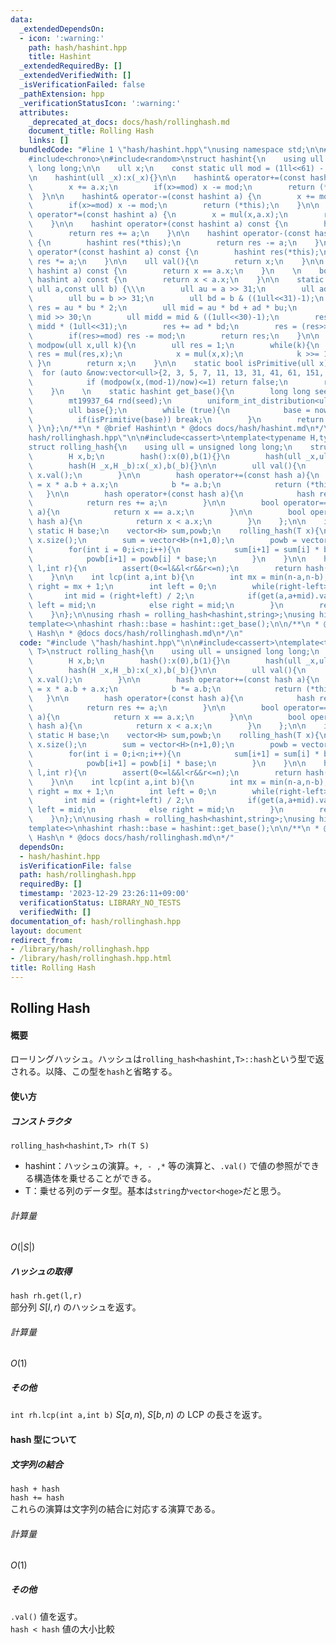 ```yaml
---
data:
  _extendedDependsOn:
  - icon: ':warning:'
    path: hash/hashint.hpp
    title: Hashint
  _extendedRequiredBy: []
  _extendedVerifiedWith: []
  _isVerificationFailed: false
  _pathExtension: hpp
  _verificationStatusIcon: ':warning:'
  attributes:
    _deprecated_at_docs: docs/hash/rollinghash.md
    document_title: Rolling Hash
    links: []
  bundledCode: "#line 1 \"hash/hashint.hpp\"\nusing namespace std;\n\n#include<vector>\n\
    #include<chrono>\n#include<random>\nstruct hashint{\n    using ull = unsigned\
    \ long long;\n\n    ull x;\n    const static ull mod = (1ll<<61) - 1;\n    hashint():x(0){}\n\
    \n    hashint(ull _x):x(_x){}\n\n    hashint& operator+=(const hashint a) {\n\
    \        x += a.x;\n        if(x>=mod) x -= mod;\n        return (*this);\n  \
    \  }\n\n    hashint& operator-=(const hashint a) {\n        x += mod - a.x;\n\
    \        if(x>=mod) x -= mod;\n        return (*this);\n    }\n\n    hashint&\
    \ operator*=(const hashint a) {\n        x = mul(x,a.x);\n        return (*this);\n\
    \    }\n\n    hashint operator+(const hashint a) const {\n        hashint res(*this);\n\
    \        return res += a;\n    }\n\n    hashint operator-(const hashint a) const\
    \ {\n        hashint res(*this);\n        return res -= a;\n    }\n\n    hashint\
    \ operator*(const hashint a) const {\n        hashint res(*this);\n        return\
    \ res *= a;\n    }\n\n    ull val(){\n        return x;\n    }\n\n    bool operator==(const\
    \ hashint a) const {\n        return x == a.x;\n    }\n    \n    bool operator<(const\
    \ hashint a) const {\n        return x < a.x;\n    }\n\n    static ull mul(const\
    \ ull a,const ull b) {\\\n        ull au = a >> 31;\n        ull ad = a & ((1ull<<31)-1);\n\
    \        ull bu = b >> 31;\n        ull bd = b & ((1ull<<31)-1);\n        ull\
    \ res = au * bu * 2;\n        ull mid = au * bd + ad * bu;\n        ull midu =\
    \ mid >> 30;\n        ull midd = mid & ((1ull<<30)-1);\n        res += midu +\
    \ midd * (1ull<<31);\n        res += ad * bd;\n        res = (res>>61) + (res&((1ull<<61)-1));\n\
    \        if(res>=mod) res -= mod;\n        return res;\n    }\n\n    static ull\
    \ modpow(ull x,ull k){\n        ull res = 1;\n        while(k){\n            if(k&1)\
    \ res = mul(res,x);\n            x = mul(x,x);\n            k >>= 1;\n       \
    \ }\n        return x;\n    }\n\n    static bool isPrimitive(ull x) {\n      \
    \  for (auto &now:vector<ull>{2, 3, 5, 7, 11, 13, 31, 41, 61, 151, 331, 1321})\n\
    \            if (modpow(x,(mod-1)/now)<=1) return false;\n        return true;\n\
    \    }\n    \n    static hashint get_base(){\n        long long seed = chrono::duration_cast<chrono::milliseconds>(chrono::system_clock::now().time_since_epoch()).count();\n\
    \        mt19937_64 rnd(seed);\n        uniform_int_distribution<ull> now(1,mod-1);\n\
    \        ull base{};\n        while (true){\n            base = now(rnd);\n  \
    \          if(isPrimitive(base)) break;\n        }\n        return base;\n   \
    \ }\n};\n/**\n * @brief Hashint\n * @docs docs/hash/hashint.md\n*/\n#line 2 \"\
    hash/rollinghash.hpp\"\n\n#include<cassert>\ntemplate<typename H,typename T>\n\
    struct rolling_hash{\n    using ull = unsigned long long;\n    struct hash{\n\
    \        H x,b;\n        hash():x(0),b(1){}\n        hash(ull _x,ull _b):x(_x),b(_b){}\n\
    \        hash(H _x,H _b):x(_x),b(_b){}\n\n        ull val(){\n            return\
    \ x.val();\n        }\n\n        hash operator+=(const hash a){\n            x\
    \ = x * a.b + a.x;\n            b *= a.b;\n            return (*this);\n     \
    \   }\n\n        hash operator+(const hash a){\n            hash res(*this);\n\
    \            return res += a;\n        }\n\n        bool operator==(const hash\
    \ a){\n            return x == a.x;\n        }\n\n        bool operator<(const\
    \ hash a){\n            return x < a.x;\n        }\n    };\n\n    int n;\n   \
    \ static H base;\n    vector<H> sum,powb;\n    rolling_hash(T x){\n        n =\
    \ x.size();\n        sum = vector<H>(n+1,0);\n        powb = vector<H>(n+1,1);\n\
    \        for(int i = 0;i<n;i++){\n            sum[i+1] = sum[i] * base + x[i];\n\
    \            powb[i+1] = powb[i] * base;\n        }\n    }\n\n    hash get(int\
    \ l,int r){\n        assert(0<=l&&l<r&&r<=n);\n        return hash(sum[r]-sum[l]*powb[r-l],powb[r-l]);\n\
    \    }\n\n    int lcp(int a,int b){\n        int mx = min(n-a,n-b);\n        int\
    \ right = mx + 1;\n        int left = 0;\n        while(right-left>1){\n     \
    \       int mid = (right+left) / 2;\n            if(get(a,a+mid).val()==get(b,b+mid).val())\
    \ left = mid;\n            else right = mid;\n        }\n        return left;\n\
    \    }\n};\n\nusing rhash = rolling_hash<hashint,string>;\nusing hint = rhash::hash;\n\
    template<>\nhashint rhash::base = hashint::get_base();\n\n/**\n * @brief Rolling\
    \ Hash\n * @docs docs/hash/rollinghash.md\n*/\n"
  code: "#include \"hash/hashint.hpp\"\n\n#include<cassert>\ntemplate<typename H,typename\
    \ T>\nstruct rolling_hash{\n    using ull = unsigned long long;\n    struct hash{\n\
    \        H x,b;\n        hash():x(0),b(1){}\n        hash(ull _x,ull _b):x(_x),b(_b){}\n\
    \        hash(H _x,H _b):x(_x),b(_b){}\n\n        ull val(){\n            return\
    \ x.val();\n        }\n\n        hash operator+=(const hash a){\n            x\
    \ = x * a.b + a.x;\n            b *= a.b;\n            return (*this);\n     \
    \   }\n\n        hash operator+(const hash a){\n            hash res(*this);\n\
    \            return res += a;\n        }\n\n        bool operator==(const hash\
    \ a){\n            return x == a.x;\n        }\n\n        bool operator<(const\
    \ hash a){\n            return x < a.x;\n        }\n    };\n\n    int n;\n   \
    \ static H base;\n    vector<H> sum,powb;\n    rolling_hash(T x){\n        n =\
    \ x.size();\n        sum = vector<H>(n+1,0);\n        powb = vector<H>(n+1,1);\n\
    \        for(int i = 0;i<n;i++){\n            sum[i+1] = sum[i] * base + x[i];\n\
    \            powb[i+1] = powb[i] * base;\n        }\n    }\n\n    hash get(int\
    \ l,int r){\n        assert(0<=l&&l<r&&r<=n);\n        return hash(sum[r]-sum[l]*powb[r-l],powb[r-l]);\n\
    \    }\n\n    int lcp(int a,int b){\n        int mx = min(n-a,n-b);\n        int\
    \ right = mx + 1;\n        int left = 0;\n        while(right-left>1){\n     \
    \       int mid = (right+left) / 2;\n            if(get(a,a+mid).val()==get(b,b+mid).val())\
    \ left = mid;\n            else right = mid;\n        }\n        return left;\n\
    \    }\n};\n\nusing rhash = rolling_hash<hashint,string>;\nusing hint = rhash::hash;\n\
    template<>\nhashint rhash::base = hashint::get_base();\n\n/**\n * @brief Rolling\
    \ Hash\n * @docs docs/hash/rollinghash.md\n*/"
  dependsOn:
  - hash/hashint.hpp
  isVerificationFile: false
  path: hash/rollinghash.hpp
  requiredBy: []
  timestamp: '2023-12-29 23:26:11+09:00'
  verificationStatus: LIBRARY_NO_TESTS
  verifiedWith: []
documentation_of: hash/rollinghash.hpp
layout: document
redirect_from:
- /library/hash/rollinghash.hpp
- /library/hash/rollinghash.hpp.html
title: Rolling Hash
---
```

## Rolling Hash

#### 概要
ローリングハッシュ。ハッシュは`rolling_hash<hashint,T>::hash`という型で返される。以降、この型を`hash`と省略する。


#### 使い方
##### コンストラクタ
`rolling_hash<hashint,T> rh(T S)`<br>
- hashint：ハッシュの演算。`+, - ,*` 等の演算と、`.val()` で値の参照ができる構造体を乗せることができる。
- T：乗せる列のデータ型。基本は`string`か`vector<hoge>`だと思う。
###### 計算量
$O(|S|)$

##### ハッシュの取得
`hash rh.get(l,r)`<br>
部分列 $S[l,r)$ のハッシュを返す。
###### 計算量
$O(1)$

##### その他
`int rh.lcp(int a,int b)` $S[a,n)$, $S[b,n)$ の LCP の長さを返す。<br>

#### hash 型について
##### 文字列の結合
`hash + hash` <br>
`hash += hash`<br>
これらの演算は文字列の結合に対応する演算である。
###### 計算量
$O(1)$
 
##### その他
`.val()` 値を返す。<br>
`hash < hash` 値の大小比較
